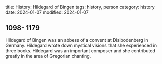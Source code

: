 title: History: Hildegard of Bingen
tags: history, person
category: history
date: 2024-01-07
modified: 2024-01-07


 1098-
1179
-
Hildegard of Bingen
 was an abbess of a convent at Disibodenberg in Germany. Hildegard
 wrote down mystical visions that she experienced in three books.
 Hildegard was an important composer and she contributed greatly in
 the area of Gregorian chanting.






